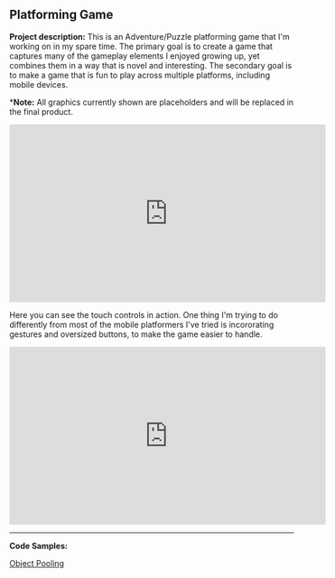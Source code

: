 ## Platforming Game

**Project description:** This is an Adventure/Puzzle platforming game that I'm working on in my spare time.  The primary goal is to create a game that captures many of the gameplay elements I enjoyed growing up, yet combines them in a way that is novel and interesting.  The secondary goal is to make a game that is fun to play across multiple platforms, including mobile devices.

\***Note:** All graphics currently shown are placeholders and will be replaced in the final product.

<iframe width="560" height="315" src="https://www.youtube.com/embed/NU0tc5cHtno" frameborder="0" allow="accelerometer; autoplay; clipboard-write; encrypted-media; gyroscope; picture-in-picture" allowfullscreen></iframe>

Here you can see the touch controls in action.  One thing I'm trying to do differently from most of the mobile platformers I've tried is incororating gestures and oversized buttons, to make the game easier to handle.

<iframe width="560" height="315" src="https://www.youtube.com/embed/Ur-cxzar9uk" frameborder="0" allow="accelerometer; autoplay; clipboard-write; encrypted-media; gyroscope; picture-in-picture" allowfullscreen></iframe>

---

**Code Samples:**

[Object Pooling](codeSamples/objectPool)
